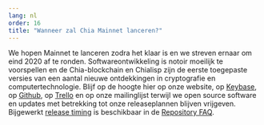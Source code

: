 ```yaml
---
lang: nl
order: 16
title: "Wanneer zal Chia Mainnet lanceren?"
---
```


We hopen Mainnet te lanceren zodra het klaar is en we streven ernaar om eind 2020 af te ronden. Softwareontwikkeling is notoir moeilijk te voorspellen en de Chia-blockchain en Chialisp zijn de eerste toegepaste versies van een aantal nieuwe ontdekkingen in cryptografie en computertechnologie. Blijf op de hoogte hier op onze website, op [Keybase](https://keybase.io/team/chia_network.public), op [Github](https://github.com/Chia-Network/), op [Trello](https://trello.com/b/ZuNx7sET/engineering-core) en op onze mailinglijst terwijl we open source software en updates met betrekking tot onze releaseplannen blijven vrijgeven. Bijgewerkt [release timing](https://github.com/Chia-Network/chia-blockchain/wiki/FAQ#when-mainnet) is beschikbaar in de [Repository FAQ](https://github.com/Chia-Network/chia-blockchain/wiki/FAQ).

